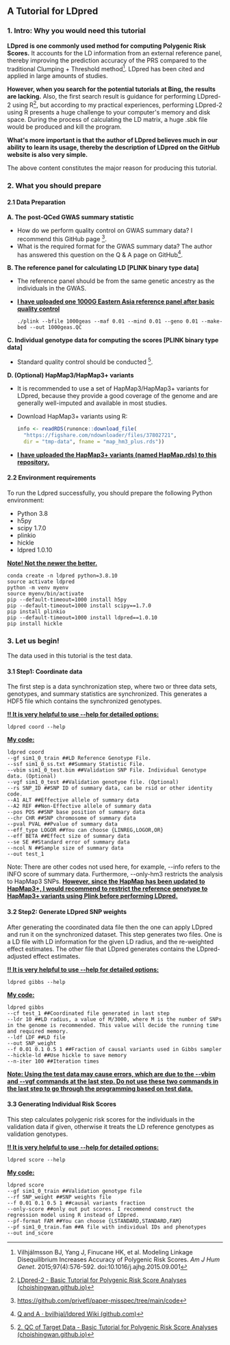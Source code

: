 ## A Tutorial for LDpred 

### 1.	Intro: Why you would need this tutorial

**LDpred is one commonly used method for computing Polygenic Risk Scores.** It accounts for the LD information from an external reference panel, thereby improving the prediction accuracy of the PRS compared to the traditional Clumping + Threshold method[^1]. LDpred has been cited and applied in large amounts of studies.

**However, when you search for the potential tutorials at Bing, the results are lacking.** Also, the first search result is guidance for performing LDpred-2 using R[^2], but according to my practical experiences, performing LDpred-2 using R presents a huge challenge to your computer's memory and disk space. During the process of calculating the LD matrix, a huge .sbk file would be produced and kill the program.

**What's more important is that the author of LDpred believes much in our ability to learn its usage, thereby the description of LDpred on the GitHub website is also very simple.**

The above content constitutes the major reason for producing this tutorial.

### 2.	What you should prepare

#### 2.1	Data Preparation

**A.	The post-QCed GWAS summary statistic**

- How do we perform quality control on GWAS summary data? I recommend this GitHub page [^3].
- What is the required format for the GWAS summary data? The author has answered this question on the Q & A page on GitHub[^4]. 

**B.	The reference panel for calculating LD [PLINK binary type data]**

- The reference panel should be from the same genetic ancestry as the individuals in the GWAS.

- **<u>I have uploaded one 1000G Eastern Asia reference panel after basic quality control</u>**

  ```shell
  ./plink --bfile 1000geas --maf 0.01 --mind 0.01 --geno 0.01 --make-bed --out 1000geas.QC
  ```

**C.	Individual genotype data for computing the scores [PLINK binary type data]**

- Standard quality control should be conducted [^5].

**D.	(Optional) HapMap3/HapMap3+ variants**

- It is recommended to use a set of HapMap3/HapMap3+ variants for LDpred, because they provide a good coverage of the genome and are generally well-imputed and available in most studies.

- Download HapMap3+ variants using R:

  ```R
  info <- readRDS(runonce::download_file(
    "https://figshare.com/ndownloader/files/37802721",
    dir = "tmp-data", fname = "map_hm3_plus.rds"))
  ```

- **<u>I have uploaded the HapMap3+ variants (named HapMap.rds) to this repository.</u>**

#### 2.2	Environment requirements

To run the Ldpred successfully, you should prepare the following Python environment:

* Python 3.8
* h5py 
* scipy 1.7.0 
* plinkio
* hickle
* ldpred 1.0.10

**<u>Note!  Not the newer the better.</u>**

```shell
conda create -n ldpred python=3.8.10
source activate ldpred
python -m venv myenv
source myenv/bin/activate
pip --default-timeout=1000 install h5py
pip --default-timeout=1000 install scipy==1.7.0
pip install plinkio
pip --default-timeout=1000 install ldpred==1.0.10
pip install hickle
```

### 3.	Let us begin!

The data used in this tutorial is the test data.

#### 3.1	Step1: Coordinate data

The first step is a data synchronization step, where two or three data sets, genotypes, and summary statistics are synchronized. This generates a HDF5 file which contains the synchronized genotypes. 

**<u>!! It is very helpful to use --help for detailed options:</u>** 

```shell
ldpred coord --help
```

**<u>My code:</u>**

```shell
ldpred coord
--gf sim1_0_train ##LD Reference Genotype File.
--ssf sim1_0_ss.txt ##Summary Statistic File.
--vbim sim1_0_test.bim ##Validation SNP File. Individual Genotype data. (Optional)
--vgf sim1_0_test ##Validation genotyoe file. (Optional)
--rs SNP_ID ##SNP ID of summary data, can be rsid or other identity code.
--A1 ALT ##Effective allele of summary data
--A2 REF ##Non-Effective allele of summary data
--pos POS ##SNP base position of summary data
--chr CHR ##SNP chromosome of summary data
--pval PVAL ##Pvalue of summary data
--eff_type LOGOR ##You can choose {LINREG,LOGOR,OR}
--eff BETA ##Effect size of summary data
--se SE ##Standard error of summary data
--ncol N ##Sample size of summary data
--out test_1
```

Note: There are other codes not used here, for example, --info refers to the INFO score of summary data. Furthermore, --only-hm3 restricts the analysis to HapMap3 SNPs.  **<u>However, since the HapMap has been updated to HapMap3+, I would recommend to restrict the reference genotype to HapMap3+ variants using Plink before performing LDpred.</u>**



#### 3.2	Step2: Generate LDpred SNP weights

After generating the coordinated data file then the one can apply LDpred and run it on the synchronized dataset. This step generates two files. One is a LD file with LD information for the given LD radius, and the re-weighted effect estimates. The other file that LDpred generates contains the LDpred-adjusted effect estimates.

**<u>!! It is very helpful to use --help for detailed options:</u>**

```shell
ldpred gibbs --help
```

**<u>My code:</u>**

```shell
ldpred gibbs
--cf test_1 ##Coordinated file generated in last step
--ldr 10 ##LD radius, a value of M/3000, where M is the number of SNPs in the genome is recommended. This value will decide the running time and required memory.
--ldf LDF ##LD file
--out SNP_weight
--f 0.01 0.1 0.5 1 ##Fraction of causal variants used in Gibbs sampler
--hickle-ld ##Use hickle to save memory
--n-iter 100 ##Iteration times
```

**<u>Note: Using the test data may cause errors, which are due to the --vbim and --vgf commands at the last step.  Do not use these two commands in the last step to go through the programming based on test data.</u>**

#### 3.3	Generating Individual Risk Scores

This step calculates polygenic risk scores for the individuals in the validation data if given, otherwise it treats the LD reference genotypes as validation genotypes. 

**<u>!! It is very helpful to use --help for detailed options:</u>**

```
ldpred score --help
```

**<u>My code:</u>**

```shell
ldpred score
--gf sim1_0_train ##Validation genotype file
--rf SNP_weight ##SNP weights file
--f 0.01 0.1 0.5 1 ##causal variants fraction
--only-score ##only out put scores. I recommend construct the regression model using R instead of LDpred.
--pf-format FAM ##You can choose {LSTANDARD,STANDARD,FAM}
--pf sim1_0_train.fam ##A file with individual IDs and phenotypes
--out ind_score
```



[^1]: Vilhjálmsson BJ, Yang J, Finucane HK, et al. Modeling Linkage Disequilibrium Increases Accuracy of Polygenic Risk Scores. *Am J Hum Genet*. 2015;97(4):576-592. doi:10.1016/j.ajhg.2015.09.001
[^2]: [LDpred-2 - Basic Tutorial for Polygenic Risk Score Analyses (choishingwan.github.io)](https://choishingwan.github.io/PRS-Tutorial/ldpred/)

[^3]: https://github.com/privefl/paper-misspec/tree/main/code
[^4]: [Q and A · bvilhjal/ldpred Wiki (github.com)](https://github.com/bvilhjal/ldpred/wiki/Q-and-A)
[^5]: [2. QC of Target Data - Basic Tutorial for Polygenic Risk Score Analyses (choishingwan.github.io)](https://choishingwan.github.io/PRS-Tutorial/target/)

